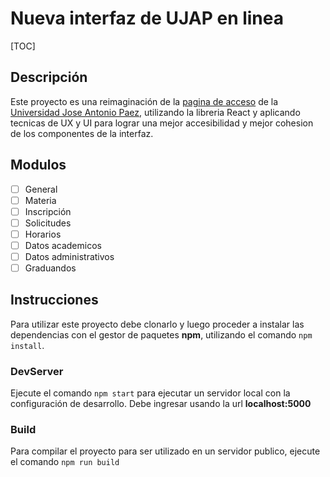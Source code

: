 # Nueva interfaz de UJAP en linea 

[TOC]

## Descripción

Este proyecto es una reimaginación de la [pagina de acceso](https://www.adm.ujap.edu.ve/) de la [Universidad Jose Antonio Paez](http://w3.ujap.edu.ve/), utilizando la libreria React y aplicando tecnicas de UX y UI para lograr una mejor accesibilidad y mejor cohesion de los componentes de la interfaz.

## Modulos

- [ ] General
- [ ] Materia
- [ ] Inscripción
- [ ] Solicitudes
- [ ] Horarios
- [ ] Datos academicos
- [ ] Datos administrativos
- [ ] Graduandos

## Instrucciones

Para utilizar este proyecto debe clonarlo y luego proceder a instalar las dependencias con el gestor de paquetes **npm**, utilizando el comando `npm install`.

### DevServer

Ejecute el comando `npm start` para ejecutar un servidor local con la configuración de desarrollo. Debe ingresar usando la url **localhost:5000**

### Build

Para compilar el proyecto para ser utilizado en un servidor publico, ejecute el comando `npm run build`

